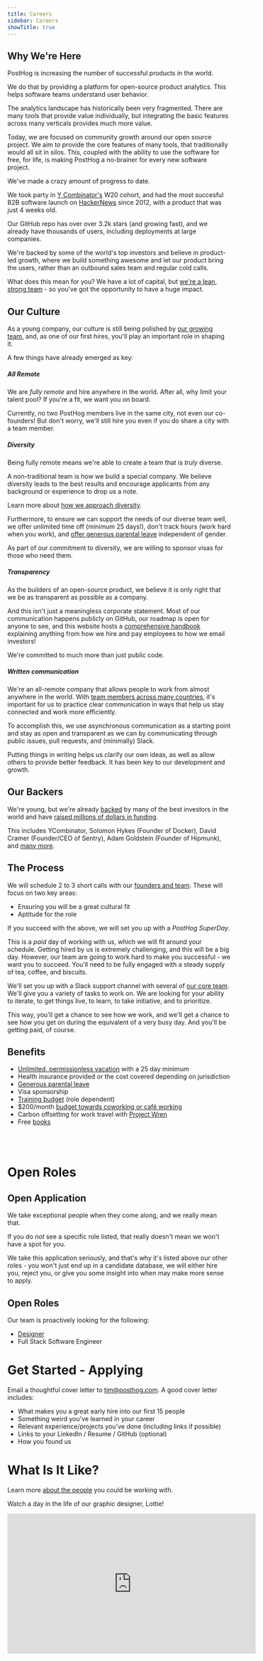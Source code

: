 ```yaml
---
title: Careers
sidebar: Careers
showTitle: true
---
```


## Why We're Here

PostHog is increasing the number of successful products in the world.

We do that by providing a platform for open-source product analytics. This helps software teams understand user behavior.

The analytics landscape has historically been very fragmented. There are many tools that provide value individually, but integrating the basic features across many verticals provides much more value.

Today, we are focused on community growth around our open source project. We aim to provide the core features of many tools, that traditionally would all sit in silos. This, coupled with the ability to use the software for free, for life, is making PostHog a no-brainer for every new software project.

We've made a crazy amount of progress to date.

We took party in [Y Combinator's](https://www.ycombinator.com/) W20 cohort, and had the most succesful B2B software launch on [HackerNews](https://news.ycombinator.com/) since 2012, with a product that was just 4 weeks old.

Our GitHub repo has over over 3.2k stars (and growing fast), and we already have thousands of users, including deployments at large companies. 

We're backed by some of the world's top investors and believe in product-led growth, where we build something awesome and let our product bring the users, rather than an outbound sales team and regular cold calls.

What does this mean for you? We have a lot of capital, but [we're a lean, strong team](handbook/company/team) - so you've got the opportunity to have a huge impact.

## Our Culture

As a young company, our culture is still being polished by [our growing team](handbook/company/team), and, as one of our first hires, you'll play an important role in shaping it. 

A few things have already emerged as key:

##### All Remote

We are _fully remote_ and hire anywhere in the world. After all, why limit your talent pool? If you're a fit, we want you on board. 

Currently, no two PostHog members live in the same city, not even our co-founders! But don't worry, we'll still hire you even if you do share a city with a team member.

##### Diversity

Being fully remote means we're able to create a team that is _truly_ diverse.

A non-traditional team is how we build a special company. We believe diversity leads to the best results and encourage applicants from any background or experience to drop us a note. 

Learn more about [how we approach diversity](/handbook/company/diversity).

Furthermore, to ensure we can support the needs of our diverse team well, we offer unlimited time off (minimum 25 days!), don't track hours (work hard when you work), and [offer generous parental leave](/handbook/people/time-off#parental-leave) independent of gender. 

As part of our commitment to diversity, we are willing to sponsor visas for those who need them.

##### Transparency

As the builders of an open-source product, we believe it is only right that we be as transparent as possible as a company.

And this isn't just a meaningless corporate statement. Most of our communication happens publicly on GitHub, our roadmap is open for anyone to see, and this website hosts a [comprehensive handbook](/handbook) explaining anything from how we hire and pay employees to how we email investors!

We're committed to much more than just public code.

##### Written communication

We're an all-remote company that allows people to work from almost anywhere in the world. With [team members across many countries](handbook/company/team), it's important for us to practice clear communication in ways that help us stay connected and work more efficiently.

To accomplish this, we use asynchronous communication as a starting point and stay as open and transparent as we can by communicating through public issues, pull requests, and (minimally) Slack.

Putting things in writing helps us clarify our own ideas, as well as allow others to provide better feedback. It has been key to our development and growth.

## Our Backers

We're young, but we're already [backed](/handbook/strategy/investors) by many of the best investors in the world and have [raised millions of dollars in funding](/blog/raising-3m-for-os).

This includes YCombinator, Solomon Hykes (Founder of Docker), David Cramer (Founder/CEO of Sentry), Adam Goldstein (Founder of Hipmunk), and [many more](/handbook/strategy/investors).

## The Process

We will schedule 2 to 3 short calls with our [founders and team](handbook/company/team). These will focus on two key areas:

* Ensuring you will be a great cultural fit
* Aptitude for the role

If you succeed with the above, we will set you up with a *PostHog SuperDay*.

This is a *paid* day of working with us, which we will fit around your schedule. Getting hired by us is extremely challenging, and this will be a big day. However, our team are going to work hard to make you successful - we want you to succeed. You'll need to be fully engaged with a steady supply of tea, coffee, and biscuits.

We'll set you up with a Slack support channel with several of [our core team](handbook/company/team). We'll give you a variety of tasks to work on. We are looking for your ability to iterate, to get things live, to learn, to take initiative, and to prioritize.

This way, you'll get a chance to see how we work, and we'll get a chance to see how you get on during the equivalent of a very busy day. And you'll be getting paid, of course.

## Benefits

* [Unlimited, permissionless vacation](/handbook/people/time-off) with a 25 day minimum
* Health insurance provided or the cost covered depending on jurisdiction
* [Generous parental leave](/handbook/people/time-off#parental-leave)
* Visa sponsorship
* [Training budget](/handbook/people/training#training-budget) (role dependent)
* $200/month [budget towards coworking or café working](/handbook/people/spending-money#work-space)
* Carbon offsetting for work travel with [Project Wren](https://projectwren.com/) 
* Free [books](/handbook/people/training#books)

<br>
<br>

# Open Roles

## Open Application

We take exceptional people when they come along, and we really mean that.

If you do *not* see a specific role listed, that really doesn't mean we won't have a spot for you.

We take this application seriously, and that's why it's listed above our other roles - you won't just end up in a candidate database, we will either hire you, reject you, or give you some insight into when may make more sense to apply.

## Open Roles

Our team is proactively looking for the following:

* [Designer](designer)
* Full Stack Software Engineer


# Get Started - Applying

Email a thoughtful cover letter to [tim@posthog.com](mailto:tim@posthog.com). A good cover letter includes:

* What makes you a great early hire into our first 15 people
* Something weird you've learned in your career
* Relevant experience/projects you've done (including links if possible)
* Links to your LinkedIn / Resume / GitHub (optional)
* How you found us

# What Is It Like?

Learn more [about the people](/handbook/company/team) you could be working with.

Watch a day in the life of our graphic designer, Lottie!

<iframe width="560" height="315" src="https://www.youtube.com/embed/xlODCLrZyvM" frameborder="0" allow="accelerometer; autoplay; clipboard-write; encrypted-media; gyroscope; picture-in-picture" allowfullscreen></iframe>
